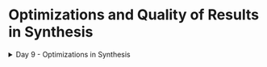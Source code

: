 # Optimizations and Quality of Results in Synthesis
<details>

<summary> Day 9 - Optimizations in Synthesis</summary>

Optimization Goals for Synthesis :

* To meet Timing
* To meet Area
* To meet Power


The above 3 goals are always contradictory to each other i.e trying to optimize one,will degrade the other characteristics.

![image](https://github.com/Subhasis-Sahu/Optimizations_-_QOR_Synthesis/assets/165357439/d843072c-f607-447a-b992-597c7f93278c)

#### Combinational Logic Optimization :

![image](https://github.com/Subhasis-Sahu/Optimizations_-_QOR_Synthesis/assets/165357439/07d6808b-eb23-4875-8497-bf33d73fecbc)

![image](https://github.com/Subhasis-Sahu/Optimizations_-_QOR_Synthesis/assets/165357439/d539e428-b953-4e3b-b9d5-9a43de640ed8)

![image](https://github.com/Subhasis-Sahu/Optimizations_-_QOR_Synthesis/assets/165357439/8a77499c-c577-4338-aee8-16166fdb1eee)

![image](https://github.com/Subhasis-Sahu/Optimizations_-_QOR_Synthesis/assets/165357439/2c0a54c7-ddcc-42d2-9829-a9df1ec31ebd)

![image](https://github.com/Subhasis-Sahu/Optimizations_-_QOR_Synthesis/assets/165357439/761a0dae-c60f-461a-8b6e-e6eb455f3418)

Between Balanced and Preferential Implementation, Constraints are the deciding factor on which implementation will be inferred by Synthesis Tool. In Example given below, if `e` is a late arriving signal and has huge external delay and it can withstand least gate delay between `e` & `y`, then preferential implementation will be inferred by DC tool instead of Balanced Implementation to meet the **`constraints`**.

![image](https://github.com/Subhasis-Sahu/Optimizations_-_QOR_Synthesis/assets/165357439/5c2aa732-5116-4156-a294-4cfdd42fae17)


#### Sequential Logic Optimization :

![image](https://github.com/Subhasis-Sahu/Optimizations_-_QOR_Synthesis/assets/165357439/87b0c26c-498a-42c5-83db-5f87f17f1997)

#### Sequential Constant Propagation :

![image](https://github.com/Subhasis-Sahu/Optimizations_-_QOR_Synthesis/assets/165357439/e8b9a9ea-d193-497a-8dd1-ee053436ef8b)

![image](https://github.com/Subhasis-Sahu/Optimizations_-_QOR_Synthesis/assets/165357439/282efeac-8d39-42ac-a9e3-9352e298024b)

When the value of `Q` changes (from `1->0 & 0->1`) based on the assertion of `reset` or `set` signals, even if the `D` input of Flop is tied to a constant input (`1'b0` or `1'b1`), it would not be considered as a 
sequential constant  and the sequential logic would be retained as is and not be optimized away.

![image](https://github.com/Subhasis-Sahu/Optimizations_-_QOR_Synthesis/assets/165357439/ecd06941-dffc-416b-8a5c-832dce4b8370)

![image](https://github.com/Subhasis-Sahu/Optimizations_-_QOR_Synthesis/assets/165357439/5c35db05-18e0-418c-9966-82d50dc5ece8)

![image](https://github.com/Subhasis-Sahu/Optimizations_-_QOR_Synthesis/assets/165357439/b08dd480-ace5-4549-8185-782ad9237acb)

![image](https://github.com/Subhasis-Sahu/Optimizations_-_QOR_Synthesis/assets/165357439/f53ec1de-dd0b-42a9-8021-8922c28a8402)

#### Optimizations of Unloaded Outputs : 

Logic generated to produce outputs which are not getting used will be further optimized away, to improve PPA.

![image](https://github.com/Subhasis-Sahu/Optimizations_-_QOR_Synthesis/assets/165357439/6f24ab51-ae68-46b3-a6b1-9f4ab5970afc)

#### Controlling Sequential Optimizations by setting few boolean variables as true or false :

![image](https://github.com/Subhasis-Sahu/Optimizations_-_QOR_Synthesis/assets/165357439/4a2bb46a-d008-4f2b-a224-eba27e6858b8)

#### Special Optimizations :


##### Register Retiming :

**Understanding Register Retiming** :

* Register retiming is a sequential optimization technique that moves registers through the combinational logic gates of a design to optimize timing and area. Other optimization techniques, such as those implemented in the compile_ultra command or compile command, optimize the combinational logic by performing Boolean optimization and mapping to cells in the technology library. These techniques leave unchanged the location and number of any registers present in the design. Register retiming adds an opportunity for improving circuit timing.
* When we describe circuits at the RT-level prior to logic synthesis, it is usually very difficult and time-consuming, if not impossible, to find the optimal register locations and code them into the HDL description. With register retiming, the locations of the flip-flops in a sequential design can be automatically adjusted to equalize as nearly as possible the delays of the stages. This capability is particularly useful when some stages of a design exceed the timing goal while other stages fall short. If no path exceeds the timing goal, register retiming can be used to reduce the number of flip-flops, where possible.
* Purely combinational designs can also be retimed by introducing pipelining into the design. In this case, we first specify the desired number of pipeline stages and the preferred flip-flop from the target library. The appropriate number of registers are added at the outputs of the design. Then the registers are moved through the combinational logic to retime the design for optimal clock period and area. Register retiming leaves the behavior of the circuit at the primary inputs and primary outputs unchanged (unless we choose special options that do not preserve the reset state of the design or add pipeline stages). Therefore we do not need to change any simulation test benches developed for the original RTL design.
* Retiming does, however, change the location, contents, and names of registers in the design. A verification strategy that uses internal register inputs and outputs as reference points will no longer work. Retiming can also change the function of hierarchical cells inside a design and add clock, clear, set, and enable pins to the interfaces of the hierarchical cells.

![image](https://github.com/Subhasis-Sahu/Optimizations_-_QOR_Synthesis/assets/165357439/288c414a-3f81-42b8-9281-011e6ddeb982)

![image](https://github.com/Subhasis-Sahu/Optimizations_-_QOR_Synthesis/assets/165357439/0d5170fe-b2a8-4994-97d4-12ce206caab3)


#### Boundary Optmization :

How to control boundary optimization?

    set_boundary_optimization <design> <true|false>
    for ex : set_boundary_optimization module_sub false
    

![image](https://github.com/Subhasis-Sahu/Optimizations_-_QOR_Synthesis/assets/165357439/ed0dfa09-5fb1-4c3c-b642-0d2efe6d4a83)

#### Multi Cycle Path :

![image](https://github.com/Subhasis-Sahu/Optimizations_-_QOR_Synthesis/assets/165357439/75d64f6f-6702-4729-ba6c-ae9156fc34b9)

#### False Path :

![Untitled](https://github.com/Subhasis-Sahu/Optimizations_-_QOR_Synthesis/assets/165357439/085b3df6-a052-421d-b47f-ae61521cdf2b)



























